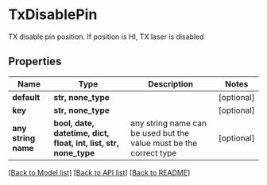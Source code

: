# TxDisablePin

TX disable pin position. If position is HI, TX laser is disabled

## Properties
Name | Type | Description | Notes
------------ | ------------- | ------------- | -------------
**default** | **str, none_type** |  | [optional] 
**key** | **str, none_type** |  | [optional] 
**any string name** | **bool, date, datetime, dict, float, int, list, str, none_type** | any string name can be used but the value must be the correct type | [optional]

[[Back to Model list]](../README.md#documentation-for-models) [[Back to API list]](../README.md#documentation-for-api-endpoints) [[Back to README]](../README.md)


